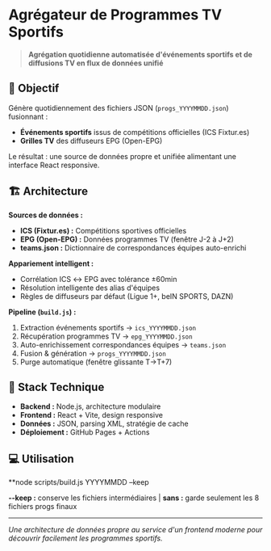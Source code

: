 # Agrégateur de Programmes TV Sportifs

> **Agrégation quotidienne automatisée d'événements sportifs et de diffusions TV en flux de données unifié**

## 🎯 Objectif

Génère quotidiennement des fichiers JSON (`progs_YYYYMMDD.json`) fusionnant :

- **Événements sportifs** issus de compétitions officielles (ICS Fixtur.es)
- **Grilles TV** des diffuseurs EPG (Open-EPG)

Le résultat : une source de données propre et unifiée alimentant une interface React responsive.

## 🏗️ Architecture

**Sources de données :**

- **ICS (Fixtur.es) :** Compétitions sportives officielles
- **EPG (Open-EPG) :** Données programmes TV (fenêtre J-2 à J+2)
- **teams.json :** Dictionnaire de correspondances équipes auto-enrichi

**Appariement intelligent :**

- Corrélation ICS ↔ EPG avec tolérance ±60min
- Résolution intelligente des alias d'équipes
- Règles de diffuseurs par défaut (Ligue 1+, beIN SPORTS, DAZN)

**Pipeline (`build.js`) :**

1. Extraction événements sportifs → `ics_YYYYMMDD.json`
2. Récupération programmes TV → `epg_YYYYMMDD.json`
3. Auto-enrichissement correspondances équipes → `teams.json`
4. Fusion & génération → `progs_YYYYMMDD.json`
5. Purge automatique (fenêtre glissante T→T+7)

## 🚀 Stack Technique

- **Backend :** Node.js, architecture modulaire
- **Frontend :** React + Vite, design responsive
- **Données :** JSON, parsing XML, stratégie de cache
- **Déploiement :** GitHub Pages + Actions

## 💻 Utilisation

\*\*node scripts/build.js YYYYMMDD –keep

**--keep :** conserve les fichiers intermédiaires | **sans :** garde seulement les 8 fichiers progs finaux

---

_Une architecture de données propre au service d'un frontend moderne pour découvrir facilement les programmes sportifs._